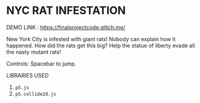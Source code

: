 NYC RAT INFESTATION
======================
DEMO LINK : https://finalprojectcode.glitch.me/

New York City is infested with giant rats! Nobody can explain how it happened. How did the rats get this big?
Help the statue of liberty evade all the nasty mutant rats!

Controls:
Spacebar to jump.




LIBRARIES USED
1. `p5.js`
2. `p5.collide2d.js`


